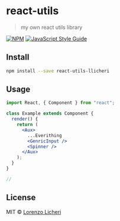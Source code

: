 # react-utils

> my own react utils library

[![NPM](https://img.shields.io/npm/v/react-utils.svg)](https://www.npmjs.com/package/react-utils) [![JavaScript Style Guide](https://img.shields.io/badge/code_style-standard-brightgreen.svg)](https://standardjs.com)

## Install

```bash
npm install --save react-utils-llicheri
```

## Usage

```jsx
import React, { Component } from "react";

class Example extends Component {
  render() {
    return (
      <Aux>
        ...Everithing
        <GenricInput />
        <Spinner />
      </Aux>
    );
  }
}

//
```

## License

MIT © [Lorenzo Licheri](https://github.com/llicheri)

